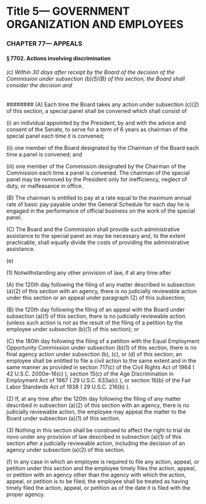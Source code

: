 
# Title 5— GOVERNMENT ORGANIZATION AND EMPLOYEES
### CHAPTER 77— APPEALS
#### § 7702. Actions involving discrimination
###### (c) Within 30 days after receipt by the Board of the decision of the Commission under subsection (b)(5)(B) of this section, the Board shall consider the decision and
######## (A) Each time the Board takes any action under subsection (c)(2) of this section, a special panel shall be convened which shall consist of

(i) an individual appointed by the President, by and with the advice and consent of the Senate, to serve for a term of 6 years as chairman of the special panel each time it is convened;

(ii) one member of the Board designated by the Chairman of the Board each time a panel is convened; and

(iii) one member of the Commission designated by the Chairman of the Commission each time a panel is convened. The chairman of the special panel may be removed by the President only for inefficiency, neglect of duty, or malfeasance in office.

(B) The chairman is entitled to pay at a rate equal to the maximum annual rate of basic pay payable under the General Schedule for each day he is engaged in the performance of official business on the work of the special panel.

(C) The Board and the Commission shall provide such administrative assistance to the special panel as may be necessary and, to the extent practicable, shall equally divide the costs of providing the administrative assistance.

(e)

(1) Notwithstanding any other provision of law, if at any time after

(A) the 120th day following the filing of any matter described in subsection (a)(2) of this section with an agency, there is no judicially reviewable action under this section or an appeal under paragraph (2) of this subsection;

(B) the 120th day following the filing of an appeal with the Board under subsection (a)(1) of this section, there is no judicially reviewable action (unless such action is not as the result of the filing of a petition by the employee under subsection (b)(1) of this section); or

(C) the 180th day following the filing of a petition with the Equal Employment Opportunity Commission under subsection (b)(1) of this section, there is no final agency action under subsection (b), (c), or (d) of this section; an employee shall be entitled to file a civil action to the same extent and in the same manner as provided in section 717(c) of the Civil Rights Act of 1964 ( 42 U.S.C. 2000e–16(c) ), section 15(c) of the Age Discrimination in Employment Act of 1967 ( 29 U.S.C. 633a(c) ), or section 16(b) of the Fair Labor Standards Act of 1938 ( 29 U.S.C. 216(b) ).

(2) If, at any time after the 120th day following the filing of any matter described in subsection (a)(2) of this section with an agency, there is no judicially reviewable action, the employee may appeal the matter to the Board under subsection (a)(1) of this section.

(3) Nothing in this section shall be construed to affect the right to trial de novo under any provision of law described in subsection (a)(1) of this section after a judicially reviewable action, including the decision of an agency under subsection (a)(2) of this section.

(f) In any case in which an employee is required to file any action, appeal, or petition under this section and the employee timely files the action, appeal, or petition with an agency other than the agency with which the action, appeal, or petition is to be filed, the employee shall be treated as having timely filed the action, appeal, or petition as of the date it is filed with the proper agency.
